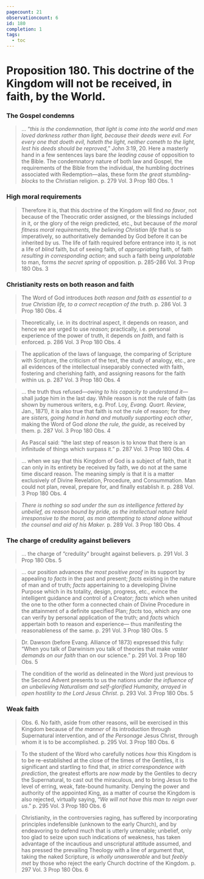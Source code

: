 ```yaml
---
pagecount: 21
observationcount: 6
id: 180
completion: 1
tags:
  - toc
---
```

# Proposition 180. This doctrine of the Kingdom will not be received, in faith, by the World.
### The Gospel condemns
>... “*this is the condemnation, that light is come into the world and men loved darkness rather than light, because their deeds were evil. For every one that doeth evil, hateth the light, neither cometh to the light, lest his deeds should be reproved,*” John 3:19, 20. Here a masterly hand in a few sentences lays bare *the leading cause* of opposition to the Bible. The condemnatory nature of both law and Gospel, the requirements of the Bible from the individual, the humbling doctrines associated with Redemption—alas, these form *the great stumbling-blocks* to the Christian religion.
>p. 279 Vol. 3 Prop 180 Obs. 1
### High moral requirements
>Therefore it is, that this doctrine of the Kingdom will find *no favor*, not because of the Theocratic order assigned, or the blessings included in it, or the glory of the reign predicted, etc., but because of *the moral fitness moral requirements, the believing Christian life* that is so imperatively, so authoritatively demanded by God before it can be inherited by us. The life of faith required before entrance into it, is not a life of *blind* faith, but of seeing faith, of *appropriating* faith, of faith *resulting in corresponding action*; and such a faith being *unpalatable* to man, forms *the secret spring* of opposition.
>p. 285-286 Vol. 3 Prop 180 Obs. 3

### Christianity rests on both reason and faith
>The Word of God introduces *both reason and faith as essential to a true Christian life, to a correct reception of the truth*.
>p. 286 Vol. 3 Prop 180 Obs. 4

>Theoretically, i.e. in its doctrinal aspect, it depends on reason, and hence we are urged to use *reason*; practically, i.e. personal experience of the power of truth, it depends on *faith*, and faith is enforced.
>p. 286 Vol. 3 Prop 180 Obs. 4

>The application of the laws of language, the comparing of Scripture with Scripture, the criticism of the text, the study of analogy, etc., are all evidences of the intellectual inseparably connected with faith, fostering and cherishing faith, and assigning reasons for the faith within us.
>p. 287 Vol. 3 Prop 180 Obs. 4

>... the truth thus refused—*owing to his capacity to understand it*—shall judge him in the last day. While reason is not the rule of faith (as shown by numerous writers, e.g. Prof. Loy, *Evang. Quart. Review*, Jan., 1871), it is also true that faith is not the rule of reason; for they are *sisters, going hand in hand and mutually supporting each other*, making the Word of God *alone the rule, the guide*, as received by them.
>p. 287 Vol. 3 Prop 180 Obs. 4

>As Pascal said: “the last step of reason is to know that there is an infinitude of things which surpass it.”
>p. 287 Vol. 3 Prop 180 Obs. 4

>... when we say that this Kingdom of God is a subject of faith, that it can only in its entirety be received by faith, we do not at the same time discard reason. The meaning simply is that it is a matter exclusively of Divine Revelation, Procedure, and Consummation. Man could not plan, reveal, prepare for, and finally establish it.
>p. 288 Vol. 3 Prop 180 Obs. 4

>*There is nothing so sad under the sun as intelligence fettered by unbelief, as reason bound by pride, as the intellectual nature held irresponsive to the moral, as man attempting to stand alone without the counsel and aid of his Maker.*
>p. 289 Vol. 3 Prop 180 Obs. 4

### The charge of credulity against believers
>... the charge of “credulity” brought against believers.
>p. 291 Vol. 3 Prop 180 Obs. 5

>... our position advances *the most positive proof* in its support by appealing *to facts* in the past and present; *facts* existing in the nature of man and of truth; *facts* appertaining to a developing Divine Purpose which in its totality, design, progress, etc., evince the intelligent guidance and control of a Creator; *facts* which when united the one to the other form a connected chain of Divine Procedure in the attainment of a definite specified Plan; *facts* too, which any one can verify by personal application of the truth; and *facts* which appertain both to reason and experience— thus manifesting the reasonableness of the same.
>p. 291 Vol. 3 Prop 180 Obs. 5

>Dr. Dawson (before Evang. Alliance of 1873) expressed this fully: “When you talk of Darwinism you talk of theories that make *vaster demands on our faith* than on our science.”
>p. 291 Vol. 3 Prop 180 Obs. 5

>The condition of the world as delineated in the Word just previous to the Second Advent presents to us the nations *under the influence of an unbelieving Naturalism and self-glorified Humanity, arrayed in open hostility to the Lord Jesus Christ*.
>p. 293 Vol. 3 Prop 180 Obs. 5
### Weak faith
>Obs. 6. No faith, aside from other reasons, will be exercised in this Kingdom because of *the manner* of its introduction through Supernatural intervention, and of *the Personage* Jesus Christ, through whom it is to be accomplished.
>p. 295 Vol. 3 Prop 180 Obs. 6

>To the student of the Word who carefully notices *how* this Kingdom is to be re-established at the close of the times of the Gentiles, it is significant and startling to find that, *in strict correspondence with prediction*, the greatest efforts are *now made* by the Gentiles to decry the Supernatural, to cast out the miraculous, and to bring Jesus to the level of erring, weak, fate-bound humanity. Denying the power and authority of the appointed King, as a matter of course the Kingdom is also rejected, virtually saying, “*We will not have this man to reign over us*.”
>p. 295 Vol. 3 Prop 180 Obs. 6

>Christianity, in the controversies raging, has suffered by incorporating principles indefensible (unknown to the early Church), and by endeavoring to defend much that is utterly untenable; unbelief, only too glad to seize upon such indications of weakness, has taken advantage of the incautious and unscriptural attitude assumed, and has pressed the prevailing Theology with a line of argument that, taking the naked Scripture, *is wholly unanswerable* and but *feebly met* by those who reject the early Church doctrine of the Kingdom.
>p. 297 Vol. 3 Prop 180 Obs. 6



